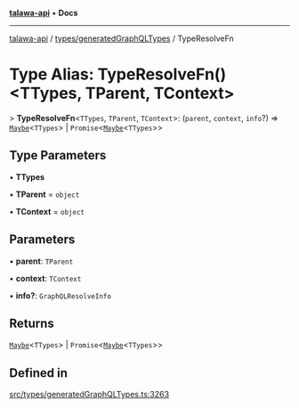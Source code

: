[**talawa-api**](../../../README.md) • **Docs**

***

[talawa-api](../../../modules.md) / [types/generatedGraphQLTypes](../README.md) / TypeResolveFn

# Type Alias: TypeResolveFn()\<TTypes, TParent, TContext\>

\> **TypeResolveFn**\<`TTypes`, `TParent`, `TContext`\>: (`parent`, `context`, `info`?) =\> [`Maybe`](Maybe.md)\<`TTypes`\> \| `Promise`\<[`Maybe`](Maybe.md)\<`TTypes`\>\>

## Type Parameters

• **TTypes**

• **TParent** = `object`

• **TContext** = `object`

## Parameters

• **parent**: `TParent`

• **context**: `TContext`

• **info?**: `GraphQLResolveInfo`

## Returns

[`Maybe`](Maybe.md)\<`TTypes`\> \| `Promise`\<[`Maybe`](Maybe.md)\<`TTypes`\>\>

## Defined in

[src/types/generatedGraphQLTypes.ts:3263](https://github.com/PalisadoesFoundation/talawa-api/blob/a87b45a1c490c996c3a8a52e117ecbaa4742ef49/src/types/generatedGraphQLTypes.ts#L3263)
